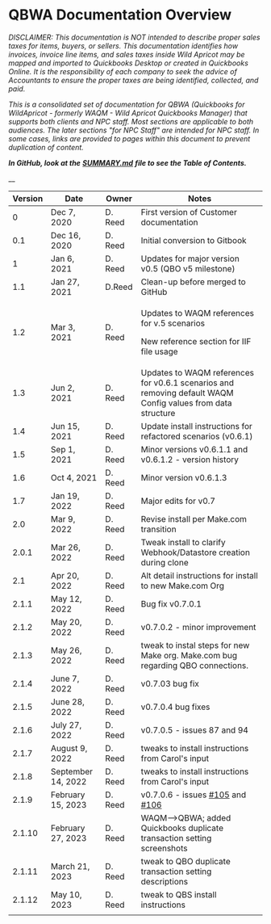 # QBWA Documentation Overview

_DISCLAIMER: This documentation is NOT intended to describe proper sales taxes for items, buyers, or sellers. This documentation identifies how invoices, invoice line items, and sales taxes inside Wild Apricot may be mapped and imported to Quickbooks Desktop or created in Quickbooks Online. It is the responsibility of each company to seek the advice of Accountants to ensure the proper taxes are being identified, collected, and paid._

_This is a consolidated set of documentation for QBWA (Quickbooks for WildApricot - formerly WAQM - Wild Apricot Quickbooks Manager) that supports both clients and NPC staff. Most sections are applicable to both audiences. The later sections "for NPC Staff" are intended for NPC staff. In some cases, links are provided to pages within this document to prevent duplication of content._

_**In GitHub, look at the**_ [_**SUMMARY.md**_](SUMMARY.md) _**file to see the Table of Contents.**_

\_\_

| **Version** | **Date**           | **Owner** | **Notes**                                                                                                                                                                                     |
| ----------- | ------------------ | --------- | --------------------------------------------------------------------------------------------------------------------------------------------------------------------------------------------- |
| 0           | Dec 7, 2020        | D. Reed   | First version of Customer documentation                                                                                                                                                       |
| 0.1         | Dec 16, 2020       | D. Reed   | Initial conversion to Gitbook                                                                                                                                                                 |
| 1           | Jan 6, 2021        | D. Reed   | Updates for major version v0.5 (QBO v5 milestone)                                                                                                                                             |
| 1.1         | Jan 27, 2021       | D.Reed    | Clean-up before merged to GitHub                                                                                                                                                              |
| 1.2         | Mar 3, 2021        | D. Reed   | <p>Updates to WAQM references for v.5 scenarios</p><p>New reference section for IIF file usage</p>                                                                                            |
| 1.3         | Jun 2, 2021        | D. Reed   | Updates to WAQM references for v0.6.1 scenarios and removing default WAQM Config values from data structure                                                                                   |
| 1.4         | Jun 15, 2021       | D. Reed   | Update install instructions for refactored scenarios (v0.6.1)                                                                                                                                 |
| 1.5         | Sep 1, 2021        | D. Reed   | Minor versions v0.6.1.1 and v0.6.1.2 - version history                                                                                                                                        |
| 1.6         | Oct 4, 2021        | D. Reed   | Minor version v0.6.1.3                                                                                                                                                                        |
| 1.7         | Jan 19, 2022       | D. Reed   | Major edits for v0.7                                                                                                                                                                          |
| 2.0         | Mar 9, 2022        | D. Reed   | Revise install per Make.com transition                                                                                                                                                        |
| 2.0.1       | Mar 26, 2022       | D. Reed   | Tweak install to clarify Webhook/Datastore creation during clone                                                                                                                              |
| 2.1         | Apr 20, 2022       | D. Reed   | Alt detail instructions for install to new Make.com Org                                                                                                                                       |
| 2.1.1       | May 12, 2022       | D. Reed   | Bug fix v0.7.0.1                                                                                                                                                                              |
| 2.1.2       | May 20, 2022       | D. Reed   | v0.7.0.2 - minor improvement                                                                                                                                                                  |
| 2.1.3       | May 26, 2022       | D. Reed   | tweak to instal steps for new Make org. Make.com bug regarding QBO connections.                                                                                                               |
| 2.1.4       | June 7, 2022       | D. Reed   | v0.7.03 bug fix                                                                                                                                                                               |
| 2.1.5       | June 28, 2022      | D. Reed   | v0.7.0.4 bug fixes                                                                                                                                                                            |
| 2.1.6       | July 27, 2022      | D. Reed   | v0.7.0.5 - issues 87 and 94                                                                                                                                                                   |
| 2.1.7       | August 9, 2022     | D. Reed   | tweaks to install instructions from Carol's input                                                                                                                                             |
| 2.1.8       | September 14, 2022 | D. Reed   | tweaks to install instructions from Carol's input                                                                                                                                             |
| 2.1.9       | February 15, 2023  | D. Reed   | v0.7.0.6 - issues [#105](https://github.com/NewPath-Consulting/quickbooks-for-wildapricot/issues/105) and [#106](https://github.com/NewPath-Consulting/quickbooks-for-wildapricot/issues/106) |
| 2.1.10      | February 27, 2023  | D. Reed   | WAQM-->QBWA; added Quickbooks duplicate transaction setting screenshots                                                                                                                       |
| 2.1.11      | March 21, 2023     | D. Reed   | tweak to QBO duplicate transaction setting descriptions                                                                                                                                       |
| 2.1.12      | May 10, 2023       | D. Reed   | tweak to QBS install instructions                                                                                                                                                             |
|             |                    |           |                                                                                                                                                                                               |

##
